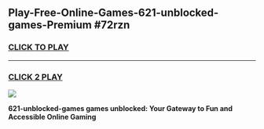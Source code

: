 
## Play-Free-Online-Games-621-unblocked-games-Premium #72rzn
<h3>
<a href="https://premium.freeplayer.one?title=621-unblocked-games&ref=8M">CLICK TO PLAY</a></h3>
<hr>

<h3>
<a href="https://premium.freeplayer.one?title=621-unblocked-games&ref=8M">CLICK 2 PLAY</a>
  
</h3>

<a href="https://premium.freeplayer.one?title=621-unblocked-games&ref=8M"><img src="https://clearcache.store/games.png"></a>


**621-unblocked-games games unblocked: Your Gateway to Fun and Accessible Online Gaming**
